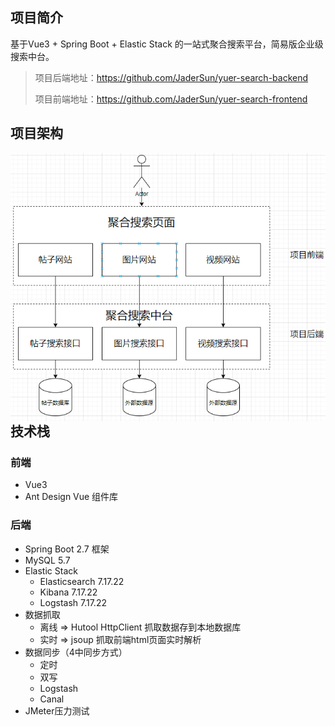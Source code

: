 ## 项目简介
基于Vue3 + Spring Boot + Elastic Stack 的一站式聚合搜索平台，简易版企业级搜索中台。

>项目后端地址：https://github.com/JaderSun/yuer-search-backend 
> 
> 项目前端地址：https://github.com/JaderSun/yuer-search-frontend


## 项目架构

<img src="./img/archi.png" alt="image-20230515115642677" style="zoom:80%;" align="left"/>

## 技术栈
### 前端

- Vue3
- Ant Design Vue 组件库
### 后端  

- Spring Boot 2.7 框架
- MySQL 5.7
- Elastic Stack
    -  Elasticsearch 7.17.22
    -  Kibana 7.17.22
    -  Logstash 7.17.22
- 数据抓取
  -  离线 => Hutool HttpClient 抓取数据存到本地数据库
  - 实时 => jsoup 抓取前端html页面实时解析
- 数据同步（4中同步方式）
    - 定时
    - 双写
    - Logstash
    - Canal
- JMeter压力测试
